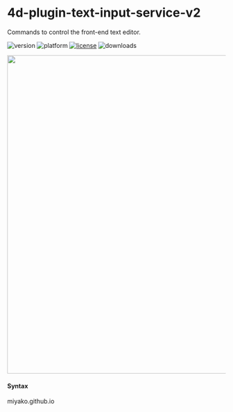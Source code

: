 # 4d-plugin-text-input-service-v2
Commands to control the front-end text editor.

![version](https://img.shields.io/badge/version-19%2B-5682DF)
![platform](https://img.shields.io/static/v1?label=platform&message=mac-intel%20|%20mac-arm%20&color=blue)
[![license](https://img.shields.io/github/license/miyako/4d-plugin-text-input-service-v2)](LICENSE)
![downloads](https://img.shields.io/github/downloads/miyako/4d-plugin-text-input-service-v2/total)

<img width="733" alt="" src="https://github.com/miyako/4d-plugin-text-input-service-v2/assets/1725068/d0aff5a0-e753-423a-bcb4-4cc092003382">

#### Syntax

miyako.github.io
